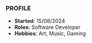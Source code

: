 ### PROFILE

- **Started**: 15/08/2024
- **Roles**: Software Developer
- **Hobbies**: Art, Music, Gaming
